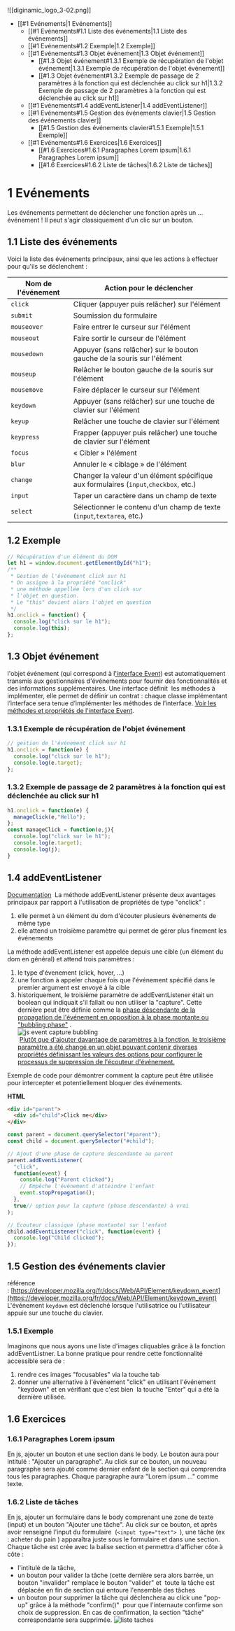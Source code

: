 ![[diginamic_logo_3-02.png]]
- [[#1 Evénements|1 Evénements]]
	- [[#1 Evénements#1.1 Liste des événements|1.1 Liste des événements]]
	- [[#1 Evénements#1.2 Exemple|1.2 Exemple]]
	- [[#1 Evénements#1.3 Objet événement|1.3 Objet événement]]
		- [[#1.3 Objet événement#1.3.1 Exemple de récupération de l'objet événement|1.3.1 Exemple de récupération de l'objet événement]]
		- [[#1.3 Objet événement#1.3.2 Exemple de passage de 2 paramètres à la fonction qui est déclenchée au click sur h1|1.3.2 Exemple de passage de 2 paramètres à la fonction qui est déclenchée au click sur h1]]
	- [[#1 Evénements#1.4 addEventListener|1.4 addEventListener]]
	- [[#1 Evénements#1.5 Gestion des événements clavier|1.5 Gestion des événements clavier]]
		- [[#1.5 Gestion des événements clavier#1.5.1 Exemple|1.5.1 Exemple]]
	- [[#1 Evénements#1.6 Exercices|1.6 Exercices]]
		- [[#1.6 Exercices#1.6.1 Paragraphes Lorem ipsum|1.6.1 Paragraphes Lorem ipsum]]
		- [[#1.6 Exercices#1.6.2 Liste de tâches|1.6.2 Liste de tâches]]

# 1 Evénements
Les événements permettent de déclencher une fonction après un ... événement ! Il peut s'agir classiquement d'un clic sur un bouton.
## 1.1 Liste des événements
Voici la liste des événements principaux, ainsi que les actions à effectuer pour qu'ils se déclenchent :

| Nom de l'événement | Action pour le déclencher                                                            |
| ------------------ | ------------------------------------------------------------------------------------ |
| `click`            | Cliquer (appuyer puis relâcher) sur l'élément                                        |
| `submit`           | Soumission du formulaire                                                             |
| `mouseover`        | Faire entrer le curseur sur l'élément                                                |
| `mouseout`         | Faire sortir le curseur de l'élément                                                 |
| `mousedown`        | Appuyer (sans relâcher) sur le bouton gauche de la souris sur l'élément              |
| `mouseup`          | Relâcher le bouton gauche de la souris sur l'élément                                 |
| `mousemove`        | Faire déplacer le curseur sur l'élément                                              |
| `keydown`          | Appuyer (sans relâcher) sur une touche de clavier sur l'élément                      |
| `keyup`            | Relâcher une touche de clavier sur l'élément                                         |
| `keypress`         | Frapper (appuyer puis relâcher) une touche de clavier sur l'élément                  |
| `focus`            | « Cibler » l'élément                                                                 |
| `blur`             | Annuler le « ciblage » de l'élément                                                  |
| `change`           | Changer la valeur d'un élément spécifique aux formulaires (`input`,`checkbox`, etc.) |
| `input`            | Taper un caractère dans un champ de texte                                            |
| `select`           | Sélectionner le contenu d'un champ de texte (`input`,`textarea`, etc.)               |

## 1.2 Exemple
```js
// Récupération d'un élément du DOM
let h1 = window.document.getElementById("h1");
/**
 * Gestion de l'événement click sur h1
 * On assigne à la propriété "onclick"
 * une méthode appellée lors d'un click sur
 * l'objet en question.
 * Le "this" devient alors l'objet en question
 */
h1.onclick = function() {
  console.log("click sur le h1");
  console.log(this);
};
```

## 1.3 Objet événement

l'objet événement (qui correspond à l['interface Event](https://developer.mozilla.org/fr/docs/Web/API/Event)) est automatiquement transmis aux gestionnaires d'événements pour fournir des fonctionnalités et des informations supplémentaires. Une interface définit  les méthodes à implémenter, elle permet de définir un contrat : chaque classe implémentant l’interface sera tenue d’implémenter les méthodes de l’interface. [Voir les méthodes et propriétés de l'interface Event](https://developer.mozilla.org/fr/docs/Web/API/Event#Propri.C3.A9t.C3.A9s).

### 1.3.1 Exemple de récupération de l'objet événement
```js
// gestion de l'événement click sur h1
h1.onclick = function(e) {
  console.log("click sur le h1");
  console.log(e.target);
};
```
### 1.3.2 Exemple de passage de 2 paramètres à la fonction qui est déclenchée au click sur h1
```js
h1.onclick = function(e) {
  manageClick(e,"Hello");
};
const manageClick = function(e,j){
  console.log("click sur le h1");
  console.log(e.target);
  console.log(j);
}
```
## 1.4 addEventListener
[Documentation](https://developer.mozilla.org/fr/docs/Web/API/EventTarget/addEventListener) 
La méthode addEventListener présente deux avantages principaux par rapport à l'utilisation de propriétés de type "onclick" :

1. elle permet à un élément du dom d'écouter plusieurs événements de même type
2. elle attend un troisième paramètre qui permet de gérer plus finement les événements

La méthode addEventListener est appelée depuis une cible (un élément du dom en général) et attend trois paramètres :

1. le type d'évenement (click, hover, ...)
2. une fonction à appeler chaque fois que l'événement spécifié dans le premier argument est envoyé à la cible
3. historiquement, le troisième paramètre de addEventListener était un boolean qui indiquait s'il fallait ou non utiliser la "capture". Cette dernière peut être définie comme la [phase déscendante de la propagation de l'événement en opposition à la phase montante ou "bubbling phase"](https://developer.mozilla.org/fr/docs/Web/API/Event/eventPhase) .   
    ![js event capture bubbling](https://coopernet.fr/sites/default/files/inline-images/eventCaptureBubbling.png)  
     [Plutôt que d'ajouter davantage de paramètres à la fonction, le troisième paramètre a été changé en un objet pouvant contenir diverses propriétés définissant les valeurs des options pour configurer le processus de suppression de l'écouteur d'événement.](https://developer.mozilla.org/fr/docs/Web/API/EventTarget/addEventListener#D%C3%A9tection_de_la_prise_en_charge_des_options_en_toute_s%C3%A9curit%C3%A9)

Exemple de code pour démontrer comment la capture peut être utilisée pour intercepter et potentiellement bloquer des événements.

**HTML**
```html
<div id="parent">
  <div id="child">Click me</div>
</div>
```
```js
const parent = document.querySelector("#parent");
const child = document.querySelector("#child");

// Ajout d'une phase de capture descendante au parent
parent.addEventListener(
  "click",
  function(event) {
    console.log("Parent clicked");
    // Empêche l'événement d'atteindre l'enfant
    event.stopPropagation();
  },
  true// option pour la capture (phase descendante) à vrai 
); 

// Ecouteur classique (phase montante) sur l'enfant
child.addEventListener("click", function(event) {
  console.log("Child clicked");
});


```
## 1.5 Gestion des événements clavier
référence : [https://developer.mozilla.org/fr/docs/Web/API/Element/keydown_event](https://developer.mozilla.org/fr/docs/Web/API/Element/keydown_event)
L'événement `keydown` est déclenché lorsque l'utilisatrice ou l'utilisateur appuie sur une touche du clavier.

### 1.5.1 Exemple 
Imaginons que nous ayons une liste d'images cliquables grâce à la fonction addEventListner. La bonne pratique pour rendre cette fonctionnalité accessible sera de :
1. rendre ces images "focusables" via la touche tab
2. donner une alternative à l'événement "click" en utilisant l'événement "keydown" et en vérifiant que c'est bien  la touche "Enter" qui a été la dernière utilisée.
## 1.6 Exercices
### 1.6.1 Paragraphes Lorem ipsum
En js, ajouter un bouton et une section dans le body. Le bouton aura pour intitulé : "Ajouter un paragraphe". Au click sur ce bouton, un nouveau paragraphe sera ajouté comme dernier enfant de la section qui comprendra tous les paragraphes. Chaque paragraphe aura "Lorem ipsum ..." comme texte.
### 1.6.2 Liste de tâches
En js, ajouter un formulaire dans le body comprenant une zone de texte (input) et un bouton "Ajouter une tâche". Au click sur ce bouton, et après avoir renseigné l'input du formulaire  (`<input type="text"> `), une tâche (ex : acheter du pain ) apparaîtra juste sous le formulaire et dans une section. 
Chaque tâche est crée avec la balise section et permettra d'afficher côte à côte :
- l'intitulé de la tâche,
- un bouton pour valider la tâche (cette dernière sera alors barrée, un bouton "invalider" remplace le bouton "valider" et  toute la tâche est déplacée en fin de section qui entoure l'ensemble des tâches
- un bouton pour supprimer la tâche qui déclenchera au click une "pop-up" grâce à la méthode "confirm()"  pour que l'internaute confirme son choix de suppression. En cas de confirmation, la section "tâche" correspondante sera supprimée.
![liste taches](https://coopernet.fr/sites/default/files/inline-images/listeTaches.png)